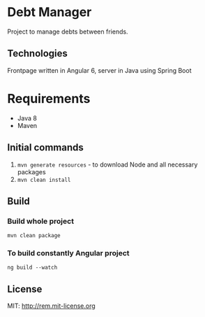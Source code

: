 # Debt Manager
Project to manage debts between friends.  
## Technologies
Frontpage written in Angular 6, server in Java using Spring Boot

# Requirements
* Java 8
* Maven

## Initial commands
1. `mvn generate resources` - to download Node and all necessary packages
2. `mvn clean install`

## Build

### Build whole project
`mvn clean package`

### To build constantly Angular project
`ng build --watch`

## License

MIT: http://rem.mit-license.org
